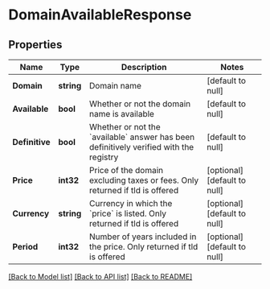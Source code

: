 # DomainAvailableResponse

## Properties
Name | Type | Description | Notes
------------ | ------------- | ------------- | -------------
**Domain** | **string** | Domain name | [default to null]
**Available** | **bool** | Whether or not the domain name is available | [default to null]
**Definitive** | **bool** | Whether or not the &#x60;available&#x60; answer has been definitively verified with the registry | [default to null]
**Price** | **int32** | Price of the domain excluding taxes or fees. Only returned if tld is offered | [optional] [default to null]
**Currency** | **string** | Currency in which the &#x60;price&#x60; is listed. Only returned if tld is offered | [optional] [default to null]
**Period** | **int32** | Number of years included in the price. Only returned if tld is offered | [optional] [default to null]

[[Back to Model list]](../README.md#documentation-for-models) [[Back to API list]](../README.md#documentation-for-api-endpoints) [[Back to README]](../README.md)


